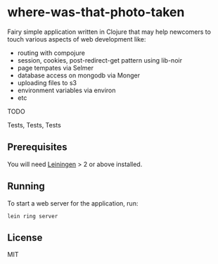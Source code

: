 # where-was-that-photo-taken

Fairy simple application written in Clojure that may help newcomers to touch various aspects of web development like:

- routing with compojure
- session, cookies, post-redirect-get pattern using lib-noir
- page tempates via Selmer
- database access on mongodb via Monger
- uploading files to s3
- environment variables via environ
- etc

TODO 

Tests, Tests, Tests

## Prerequisites

You will need [Leiningen][1] > 2 or above installed.

[1]: https://github.com/technomancy/leiningen

## Running

To start a web server for the application, run:

    lein ring server

## License

MIT
